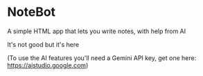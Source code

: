 # NoteBot
A simple HTML app that lets you write notes, with help from AI


It's not good but it's here


(To use the AI features you'll need a Gemini API key, get one here: https://aistudio.google.com)
